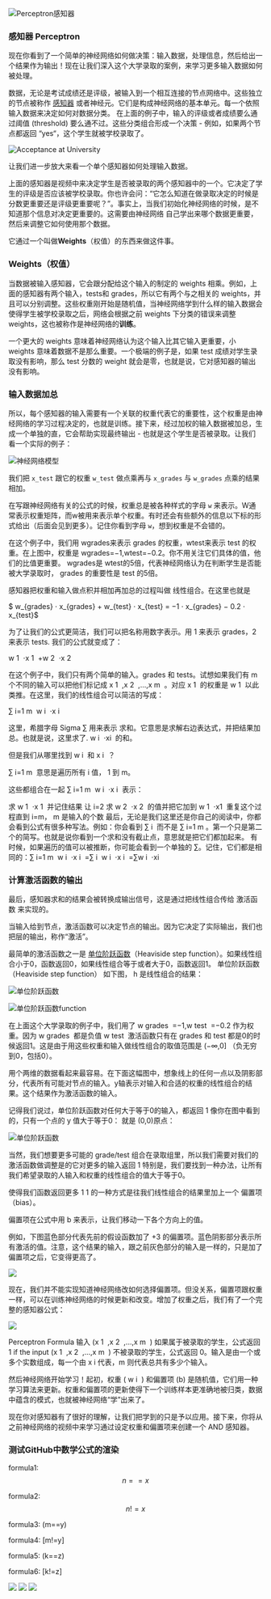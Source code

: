 
![Perceptron感知器](https://github.com/lymanzhang/DeepLearning2017/blob/master/08-Perceptron%E6%84%9F%E7%9F%A5%E5%99%A8/01.jpg)

### 感知器 Perceptron
现在你看到了一个简单的神经网络如何做决策：输入数据，处理信息，然后给出一个结果作为输出！现在让我们深入这个大学录取的案例，来学习更多输入数据如何被处理。

数据，无论是考试成绩还是评级，被输入到一个相互连接的节点网络中。这些独立的节点被称作 [感知器](https://en.wikipedia.org/wiki/Perceptron) 或者神经元。它们是构成神经网络的基本单元。每一个依照输入数据来决定如何对数据分类。 在上面的例子中，输入的评级或者成绩要么通过阈值 (threshold) 要么通不过。这些分类组合形成一个决策 - 例如，如果两个节点都返回 “yes“，这个学生就被学校录取了。

![Acceptance at University](https://github.com/lymanzhang/DeepLearning2017/blob/master/08-Perceptron%E6%84%9F%E7%9F%A5%E5%99%A8/02.jpg)

让我们进一步放大来看一个单个感知器如何处理输入数据。

上面的感知器是视频中来决定学生是否被录取的两个感知器中的一个。它决定了学生的评级是否应该被学校录取。你也许会问：“它怎么知道在做录取决定的时候是分数更重要还是评级更重要呢？”。事实上，当我们初始化神经网络的时候，是不知道那个信息对决定更重要的。这需要由神经网络 自己学出来哪个数据更重要，然后来调整它如何使用那个数据。

它通过一个叫做**Weights**（权值）的东西来做这件事。

### Weights（权值）
当数据被输入感知器，它会跟分配给这个输入的制定的 weights 相乘。例如，上面的感知器有两个输入，tests和 grades，所以它有两个与之相关的 weights，并且可以分别调整。这些权重刚开始是随机值，当神经网络学到什么样的输入数据会使得学生被学校录取之后，网络会根据之前 weights 下分类的错误来调整 weights，这也被称作是神经网络的**训练**。

一个更大的 weights 意味着神经网络认为这个输入比其它输入更重要，小 weights 意味着数据不是那么重要。一个极端的例子是，如果 test 成绩对学生录取没有影响，那么 test 分数的 weight 就会是零，也就是说，它对感知器的输出没有影响。

### 输入数据加总
所以，每个感知器的输入需要有一个关联的权重代表它的重要性，这个权重是由神经网络的学习过程决定的，也就是训练。接下来，经过加权的输入数据被加总，生成一个单独的直，它会帮助实现最终输出 - 也就是这个学生是否被录取。让我们看一个实际的例子：

![神经网络模型](https://github.com/lymanzhang/DeepLearning2017/blob/master/08-Perceptron%E6%84%9F%E7%9F%A5%E5%99%A8/03.jpg)

我们把 ```x_test``` 跟它的权重 ```w_test``` 做点乘再与 ```x_grades``` 与 ```w_grades``` 点乘的结果相加。

在写跟神经网络有关的公式的时候，权重总是被各种样式的字母 ```w``` 来表示。W通常表示权重矩阵，而w被用来表示单个权重。有时还会有些额外的信息以下标的形式给出（后面会见到更多）。记住你看到字母 ```w```，想到权重是不会错的。

在这个例子中，我们用 wgrades来表示 grades 的权重，wtest来表示 test 的权重。在上图中，权重是 wgrades=−1,wtest=−0.2。你不用关注它们具体的值，他们的比值更重要。 wgrades是 wtest的5倍，代表神经网络认为在判断学生是否能被大学录取时， grades 的重要性是 test 的5倍。

感知器把权重和输入做点积并相加再加总的过程叫做 线性组合。在这里也就是

$ w_{grades} ⋅ x_{grades} + w_{​test} ⋅ x_{test} = −1 ⋅ x_​{grades} − 0.2 ⋅ x_{test}$

为了让我们的公式更简洁，我们可以把名称用数字表示。用 1 来表示 grades，2 来表示 tests. 我们的公式就变成了：

w
​1
​​ ⋅x
​1
​​ +w
​2
​​ ⋅x
​2
​​ 

在这个例子中，我们只有两个简单的输入。grades 和 tests。试想如果我们有 m 个不同的输入可以把他们标记成 x
​1
​​ ,x
​2
​​ ,...,x
​m
​​ 。对应 x
​1
​​  的权重是 w
​1
​​  以此类推。在这里，我们的线性组合可以简洁的写成：

∑
​i=1
​m
​​ w
​i
​​ ⋅x
​i
​​ 

这里，希腊字母 Sigma ∑ 用来表示 求和。它意思是求解右边表达式，并把结果加总。也就是说，这里求了. w
​i
​​ ⋅x
​i
​​  的和。

但是我们从哪里找到 w
​i
​​  和 x
​i
​​ ？

∑
​i=1
​m
​​  意思是遍历所有 i 值， 1 到 m。

这些都组合在一起 ∑
​i=1
​m
​​ w
​i
​​ ⋅x
​i
​​  表示：

求 w
​1
​​ ⋅x
​1
​​  并记住结果
让 i=2
求 w
​2
​​ ⋅x
​2
​​  的值并把它加到 w
​1
​​ ⋅x
​1
​​ 
重复这个过程直到 i=m， m 是输入的个数
最后，无论是我们这里还是你自己的阅读中，你都会看到公式有很多种写法。例如：你会看到 ∑
​i
​​  而不是 ∑
​i=1
​m
​​ 。第一个只是第二个的简写。也就是说你看到一个求和没有截止点，意思就是把它们都加起来。 有时候，如果遍历的值可以被推断，你可能会看到一个单独的 ∑。记住，它们都是相同的：∑
​i=1
​m
​​ w
​i
​​ ⋅x
​i
​​ =∑
​i
​​ w
​i
​​ ⋅x
​i
​​ =∑w
​i
​​ ⋅x
​i
​​ 
### 计算激活函数的输出
最后，感知器求和的结果会被转换成输出信号，这是通过把线性组合传给 激活函数 来实现的。

当输入给到节点，激活函数可以决定节点的输出。因为它决定了实际输出，我们也把层的输出，称作“激活”。

最简单的激活函数之一是 [单位阶跃函数](https://en.wikipedia.org/wiki/Heaviside_step_function)（Heaviside step function）。如果线性组合小于0，函数返回0，如果线性组合等于或者大于0，函数返回1。 单位阶跃函数（Heaviside step function） 如下图， h 是线性组合的结果：

![单位阶跃函数](https://github.com/lymanzhang/DeepLearning2017/blob/master/08-Perceptron%E6%84%9F%E7%9F%A5%E5%99%A8/04.jpg)

![单位阶跃函数function](https://github.com/lymanzhang/DeepLearning2017/blob/master/08-Perceptron%E6%84%9F%E7%9F%A5%E5%99%A8/05.jpg)

在上面这个大学录取的例子中，我们用了 w
​grades
​​ =−1,w
​test
​​  =−0.2 作为权重。因为 w
​grades
​​  都是负值 w
​test
​​  激活函数只有在 grades 和 test 都是0的时候返回1。这是由于用这些权重和输入做线性组合的取值范围是 (−∞,0] （负无穷到0，包括0）。

用个两维的数据看起来最容易。在下面这幅图中，想象线上的任何一点以及阴影部分，代表所有可能对节点的输入。y轴表示对输入和合适的权重的线性组合的结果。这个结果作为激活函数的输入。

记得我们说过，单位阶跃函数对任何大于等于0的输入，都返回 1 像你在图中看到的，只有一个点的 y 值大于等于0： 就是 (0,0)原点：

![单位阶跃函数](https://github.com/lymanzhang/DeepLearning2017/blob/master/08-Perceptron%E6%84%9F%E7%9F%A5%E5%99%A8/06.jpg)

当然，我们想要更多可能的 grade/test 组合在录取组里，所以我们需要对我们的激活函数做调整是的它对更多的输入返回 1 特别是，我们要找到一种办法，让所有我们希望录取的人输入和权重的线性组合的值大于等于0。

使得我们函数返回更多 1 1 的一种方式是往我们线性组合的结果里加上一个 偏置项（bias）。

偏置项在公式中用 b 来表示，让我们移动一下各个方向上的值。

例如，下图蓝色部分代表先前的假设函数加了 +3 的偏置项。蓝色阴影部分表示所有激活的值。注意，这个结果的输入，跟之前灰色部分的输入是一样的，只是加了偏置项之后，它变得更高了。

![](https://github.com/lymanzhang/DeepLearning2017/blob/master/08-Perceptron%E6%84%9F%E7%9F%A5%E5%99%A8/07.jpg)

现在，我们并不能实现知道神经网络改如何选择偏置项。但没关系，偏置项跟权重一样，可以在训练神经网络的时候更新和改变。增加了权重之后，我们有了一个完整的感知器公式：

![](https://github.com/lymanzhang/DeepLearning2017/blob/master/08-Perceptron%E6%84%9F%E7%9F%A5%E5%99%A8/08.jpg)

Perceptron Formula
输入 (x
​1
​​ ,x
​2
​​ ,...,x
​m
​​ ) 如果属于被录取的学生，公式返回 1 if the input (x
​1
​​ ,x
​2
​​ ,...,x
​m
​​ ) 不被录取的学生，公式返回 0。输入是由一个或多个实数组成，每一个由 x
​i
​​  代表，m 则代表总共有多少个输入。

然后神经网络开始学习！起初，权重 ( w
​i
​​ ) 和偏置项 (b) 是随机值，它们用一种学习算法来更新。权重和偏置项的更新使得下一个训练样本更准确地被归类，数据中蕴含的模式，也就被神经网络“学”出来了。

现在你对感知器有了很好的理解，让我们把学到的只是予以应用。接下来，你将从之前神经网络的视频中来学习通过设定权重和偏置项来创建一个 AND 感知器。


### 测试GitHub中数学公式的渲染
<script type="text/javascript" async src="https://cdn.mathjax.org/mathjax/latest/MathJax.js?config=TeX-MML-AM_CHTML"> </script>
formula1: $$n==x$$

formula2: $$n!=x$$

formula3: (m==y)

formula4: [m!=y]

formula5: \(k==z\)

formula6: \[k!=z\]

<img src="http://chart.googleapis.com/chart?cht=tx&chl=\Large x=\frac{-b\pm\sqrt{b^2-4ac}}{2a}" style="border:none;">

<img src="http://www.forkosh.com/mathtex.cgi? \Large x=\frac{-b\pm\sqrt{b^2-4ac}}{2a}">

<img src="http://chart.googleapis.com/chart?cht=tx&chl=\Large x=\frac{-b\pm\sqrt{b^2-4ac}}{2a}" style="border:none;">
